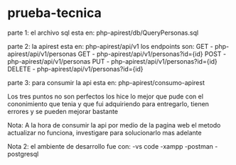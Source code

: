 # prueba-tecnica

parte 1:
el archivo sql esta en: php-apirest/db/QueryPersonas.sql

parte 2:
la apirest esta en: php-apirest/api/v1
los endpoints son:
GET    - php-apirest/api/v1/personas
GET    - php-apirest/api/v1/personas?id={id}
POST   - php-apirest/api/v1/personas
PUT    - php-apirest/api/v1/personas?id={id}
DELETE - php-apirest/api/v1/personas?id={id}

parte 3:
para consumir la api esta en: php-apirest/consumo-apirest

Los tres puntos no son perfectos los hice lo mejor que pude con el cononimiento que tenia y que fui adquiriendo para entregarlo, tienen errores y se pueden mejorar bastante

Nota:
A la hora de consumir la api por medio de la pagina web el metodo actualizar no funciona, investigare para solucionarlo mas adelante 

Nota 2:
el ambiente de desarrollo fue con:
-vs code
-xampp
-postman
-postgresql
